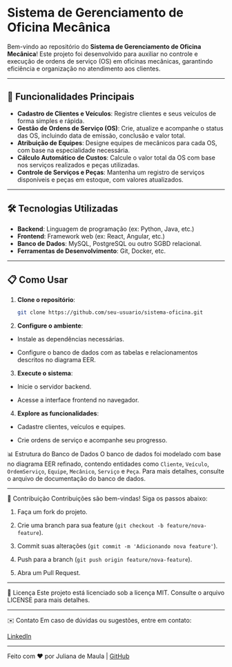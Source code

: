 # Sistema de Gerenciamento de Oficina Mecânica

Bem-vindo ao repositório do **Sistema de Gerenciamento de Oficina Mecânica**! Este projeto foi desenvolvido para auxiliar no controle e execução de ordens de serviço (OS) em oficinas mecânicas, garantindo eficiência e organização no atendimento aos clientes.

---

## 🚀 **Funcionalidades Principais**

- **Cadastro de Clientes e Veículos**: Registre clientes e seus veículos de forma simples e rápida.
- **Gestão de Ordens de Serviço (OS)**: Crie, atualize e acompanhe o status das OS, incluindo data de emissão, conclusão e valor total.
- **Atribuição de Equipes**: Designe equipes de mecânicos para cada OS, com base na especialidade necessária.
- **Cálculo Automático de Custos**: Calcule o valor total da OS com base nos serviços realizados e peças utilizadas.
- **Controle de Serviços e Peças**: Mantenha um registro de serviços disponíveis e peças em estoque, com valores atualizados.

---

## 🛠️ **Tecnologias Utilizadas**

- **Backend**: Linguagem de programação (ex: Python, Java, etc.)
- **Frontend**: Framework web (ex: React, Angular, etc.)
- **Banco de Dados**: MySQL, PostgreSQL ou outro SGBD relacional.
- **Ferramentas de Desenvolvimento**: Git, Docker, etc.

---

## 📋 **Como Usar**

1. **Clone o repositório**:
   ```bash
   git clone https://github.com/seu-usuario/sistema-oficina.git

2. **Configure o ambiente**:

- Instale as dependências necessárias.

- Configure o banco de dados com as tabelas e relacionamentos descritos no diagrama EER.

3. **Execute o sistema**:

- Inicie o servidor backend.

- Acesse a interface frontend no navegador.

4. **Explore as funcionalidades**:

- Cadastre clientes, veículos e equipes.

- Crie ordens de serviço e acompanhe seu progresso.

📊 Estrutura do Banco de Dados
O banco de dados foi modelado com base no diagrama EER refinado, contendo entidades como ```Cliente```, ```Veículo```, ```OrdemServiço```, ```Equipe```, ```Mecânico```, ```Serviço``` e ```Peça```. 
Para mais detalhes, consulte o arquivo de documentação do banco de dados.

---

🤝 Contribuição
Contribuições são bem-vindas! Siga os passos abaixo:

1. Faça um fork do projeto.

2. Crie uma branch para sua feature (```git checkout -b feature/nova-feature```).

3. Commit suas alterações (```git commit -m 'Adicionando nova feature'```).

4. Push para a branch (```git push origin feature/nova-feature```).

5. Abra um Pull Request.

---

📄 Licença
Este projeto está licenciado sob a licença MIT. Consulte o arquivo LICENSE para mais detalhes.

---

✉️ Contato
Em caso de dúvidas ou sugestões, entre em contato:

[LinkedIn](https://www.linkedin.com/in/juliana-de-maula)

---

Feito com ❤️ por Juliana de Maula | [GitHub](https://github.com/julianamaula)
